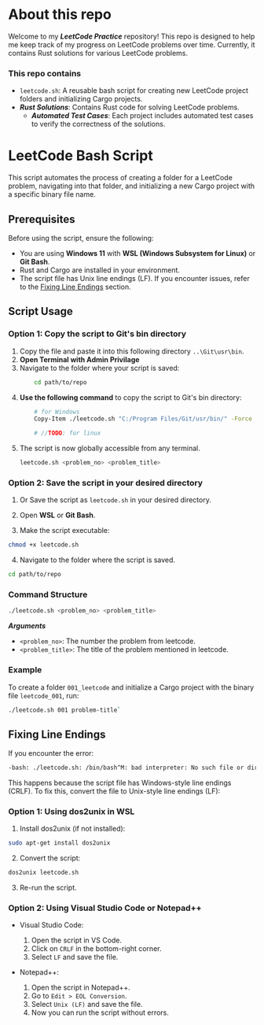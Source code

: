
# About this repo
Welcome to my ***LeetCode Practice*** repository! This repo is designed to help me keep track of my progress on LeetCode problems over time. Currently, it contains Rust solutions for various LeetCode problems.

### This repo contains
- `leetcode.sh`: A reusable bash script for creating new LeetCode project folders and initializing Cargo projects.
- ***Rust Solutions***: Contains Rust code for solving LeetCode problems.
    - ***Automated Test Cases***: Each project includes automated test cases to verify the correctness of the solutions.

# LeetCode Bash Script

This script automates the process of creating a folder for a LeetCode problem, navigating into that folder, and initializing a new Cargo project with a specific binary file name.

## Prerequisites

Before using the script, ensure the following:
- You are using **Windows 11** with **WSL (Windows Subsystem for Linux)** or **Git Bash**.
- Rust and Cargo are installed in your environment.
- The script file has Unix line endings (LF). If you encounter issues, refer to the [Fixing Line Endings](#fixing-line-endings) section.

## **Script Usage**

### Option 1: Copy the script to Git's bin directory
1. Copy the file and paste it into this following directory ```..\Git\usr\bin```.
2. **Open Terminal with Admin Privilage**
3. Navigate to the folder where your script is saved:
    ```bash 
        cd path/to/repo
    ```
4. **Use the following command** to copy the script to Git's bin directory:
    ``` bash
        # for Windows
        Copy-Item ./leetcode.sh "C:/Program Files/Git/usr/bin/" -Force

        # //TODO: for linux 
    ```
5. The script is now globally accessible from any terminal.
    ```bash
    leetcode.sh <problem_no> <problem_title>
    ```



### Option 2: Save the script in your desired directory
1. Or Save the script as `leetcode.sh` in your desired directory. 

2. Open **WSL** or **Git Bash**.
3. Make the script executable:
```bash
chmod +x leetcode.sh
```
4. Navigate to the folder where the script is saved.
```bash
cd path/to/repo
```

### Command Structure

```bash
./leetcode.sh <problem_no> <problem_title>
```

 ***Arguments***
- `<problem_no>`: The number the problem from leetcode.
- `<problem_title>`: The title of the problem mentioned in leetcode. 

### Example
To create a folder `001_leetcode` and initialize a Cargo project with the binary file `leetcode_001`, run:
```bash
./leetcode.sh 001 problem-title`
```

## Fixing Line Endings
If you encounter the error:
```bash
-bash: ./leetcode.sh: /bin/bash^M: bad interpreter: No such file or directory
```

This happens because the script file has Windows-style line endings (CRLF). To fix this, convert the file to Unix-style line endings (LF):

### Option 1: Using dos2unix in WSL
1. Install dos2unix (if not installed):
```bash 
sudo apt-get install dos2unix
```

2. Convert the script:
```bash
dos2unix leetcode.sh
```
3. Re-run the script.

### Option 2: Using Visual Studio Code or Notepad++
- Visual Studio Code:

    1. Open the script in VS Code.
    2. Click on `CRLF` in the bottom-right corner.
    3. Select `LF` and save the file.

- Notepad++:

    1. Open the script in Notepad++.
    2. Go to `Edit > EOL Conversion`.
    3. Select `Unix (LF)` and save the file.
    4. Now you can run the script without errors.